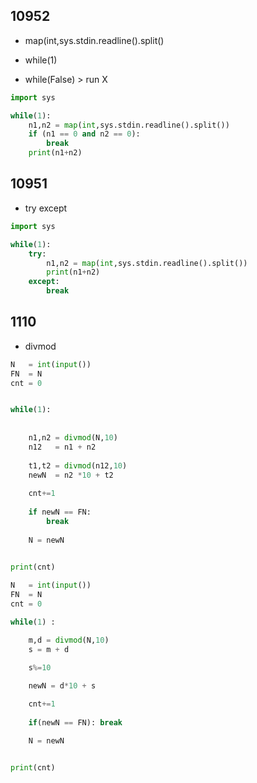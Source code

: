 ## 10952

- map(int,sys.stdin.readline().split()

- while(1)
- while(False) > run X



```python
import sys

while(1):
    n1,n2 = map(int,sys.stdin.readline().split())
    if (n1 == 0 and n2 == 0):
        break
    print(n1+n2)
```

## 10951

- try except



```python
import sys

while(1):
    try:
        n1,n2 = map(int,sys.stdin.readline().split())
        print(n1+n2)
    except:
        break

```

## 1110

- divmod


```python
N   = int(input())
FN  = N
cnt = 0


while(1):
    
    
    n1,n2 = divmod(N,10)
    n12   = n1 + n2
    
    t1,t2 = divmod(n12,10)
    newN  = n2 *10 + t2
    
    cnt+=1
    
    if newN == FN:
        break
    
    N = newN
    

print(cnt)
```


```python
N   = int(input())
FN  = N
cnt = 0

while(1) :

    m,d = divmod(N,10)
    s = m + d

    s%=10
    
    newN = d*10 + s

    cnt+=1
    
    if(newN == FN): break

    N = newN


print(cnt)

```
